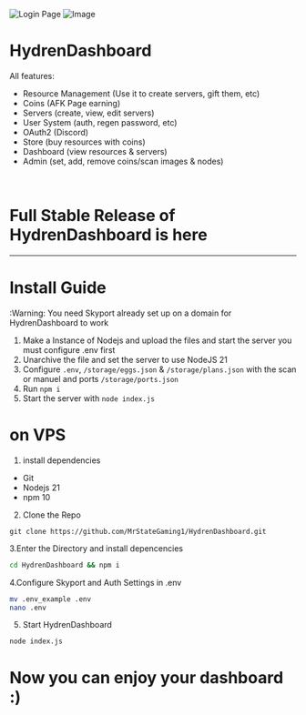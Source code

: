 ![Login Page](https://github-production-user-asset-6210df.s3.amazonaws.com/164923658/359977458-4199b55a-67b8-476c-98f5-953d51c51386.png?X-Amz-Algorithm=AWS4-HMAC-SHA256&X-Amz-Credential=AKIAVCODYLSA53PQK4ZA%2F20240821%2Fus-east-1%2Fs3%2Faws4_request&X-Amz-Date=20240821T152016Z&X-Amz-Expires=300&X-Amz-Signature=b22c21f9135b6681cb50c0d324823578dc95354e24b87a552033dbb02b1d7186&X-Amz-SignedHeaders=host&actor_id=164923658&key_id=0&repo_id=845004282)
![Image](https://github-production-user-asset-6210df.s3.amazonaws.com/164923658/359978078-f0ee3ee6-03f6-4c6f-a2ba-4f374e802fce.png?X-Amz-Algorithm=AWS4-HMAC-SHA256&X-Amz-Credential=AKIAVCODYLSA53PQK4ZA%2F20240821%2Fus-east-1%2Fs3%2Faws4_request&X-Amz-Date=20240821T152159Z&X-Amz-Expires=300&X-Amz-Signature=bc28e9672eb5bd0a95d6db26d048f1aa4f8c40b673e474c4f8c724a116ab9e7a&X-Amz-SignedHeaders=host&actor_id=164923658&key_id=0&repo_id=845004282)
# HydrenDashboard

All features:
- Resource Management (Use it to create servers, gift them, etc)
- Coins (AFK Page earning)
- Servers (create, view, edit servers)
- User System (auth, regen password, etc)
- OAuth2 (Discord)
- Store (buy resources with coins)
- Dashboard (view resources & servers)
- Admin (set, add, remove coins/scan images & nodes)

<br>

# Full Stable Release of HydrenDashboard is here

<hr>

# Install Guide

:Warning: You need Skyport already set up on a domain for HydrenDashboard to work

1. Make a Instance of Nodejs and upload the files and start the server you must configure .env first
2. Unarchive the file and set the server to use NodeJS 21
3. Configure `.env`, `/storage/eggs.json` & `/storage/plans.json` with the scan or manuel and ports `/storage/ports.json`
4. Run `npm i`
5. Start the server with `node index.js`

# on VPS

1. install dependencies
 - Git
 - Nodejs 21
 - npm 10
2. Clone the Repo
```git
git clone https://github.com/MrStateGaming1/HydrenDashboard.git
```
3.Enter the Directory and install depencencies
```bash
cd HydrenDashboard && npm i
```
4.Configure Skyport and Auth Settings in .env 
```bash
mv .env_example .env
nano .env
```
5. Start HydrenDashboard
```bash
node index.js
```

# Now you can enjoy your dashboard :)
